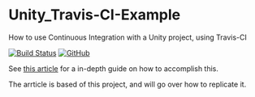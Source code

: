 # Unity_Travis-CI-Example
How to use Continuous Integration with a Unity project, using Travis-CI

[![Build Status](https://travis-ci.com/Austin47/Unity_Travis-CI-Example.svg?token=eT2h84GdXDqx95MoDoC6&branch=master)](https://travis-ci.com/Austin47/Unity_Travis-CI-Example) [![GitHub](https://img.shields.io/github/license/Austin47/Unity_Travis-CI-Example.svg)](https://github.com/Austin47/Unity_Travis-CI-Example/blob/master/LICENSE)

See [this article](https://www.linkedin.com/pulse/draft/AgH98DdXpbgR8QAAAWuuKB2LWIwwHr7ST3dO7WvZPzylMezZGXZSTMRkmyQOw4bCCYvQJus) for a in-depth guide on how to accomplish this.

The arrticle is based of this project, and will go over how to replicate it.
